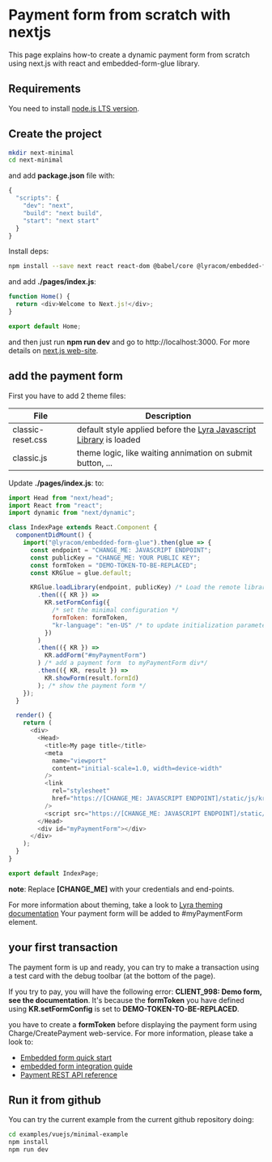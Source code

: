# Payment form from scratch with nextjs

This page explains how-to create a dynamic payment form from scratch using
next.js with react and embedded-form-glue library.

## Requirements

You need to install [node.js LTS version](https://nodejs.org/en/).

## Create the project

```bash
mkdir next-minimal
cd next-minimal
```

and add **package.json** file with:

```javascript
{
  "scripts": {
    "dev": "next",
    "build": "next build",
    "start": "next start"
  }
}
```

Install deps:

```bash
npm install --save next react react-dom @babel/core @lyracom/embedded-form-glue
```

and add **./pages/index.js**:

```javascript
function Home() {
  return <div>Welcome to Next.js!</div>;
}

export default Home;
```

and then just run **npm run dev** and go to http://localhost:3000.
For more details on [next.js web-site](https://nextjs.org/docs).

## add the payment form

First you have to add 2 theme files:

| File              | Description                                                                   |
| ----------------- | ----------------------------------------------------------------------------- |
| classic-reset.css | default style applied before the [Lyra Javascript Library][js link] is loaded |
| classic.js        | theme logic, like waiting annimation on submit button, ...                    |

Update **./pages/index.js**: to:

```javascript
import Head from "next/head";
import React from "react";
import dynamic from "next/dynamic";

class IndexPage extends React.Component {
  componentDidMount() {
    import("@lyracom/embedded-form-glue").then(glue => {
      const endpoint = "CHANGE_ME: JAVASCRIPT ENDPOINT";
      const publicKey = "CHANGE_ME: YOUR PUBLIC KEY";
      const formToken = "DEMO-TOKEN-TO-BE-REPLACED";
      const KRGlue = glue.default;

      KRGlue.loadLibrary(endpoint, publicKey) /* Load the remote library */
        .then(({ KR }) =>
          KR.setFormConfig({
            /* set the minimal configuration */
            formToken: formToken,
            "kr-language": "en-US" /* to update initialization parameter */
          })
        )
        .then(({ KR }) =>
          KR.addForm("#myPaymentForm")
        ) /* add a payment form  to myPaymentForm div*/
        .then(({ KR, result }) =>
          KR.showForm(result.formId)
        ); /* show the payment form */
    });
  }

  render() {
    return (
      <div>
        <Head>
          <title>My page title</title>
          <meta
            name="viewport"
            content="initial-scale=1.0, width=device-width"
          />
          <link
            rel="stylesheet"
            href="https://[CHANGE_ME: JAVASCRIPT ENDPOINT]/static/js/krypton-client/V4.0/ext/classic-reset.css"
          />
          <script src="https://[CHANGE_ME: JAVASCRIPT ENDPOINT]/static/js/krypton-client/V4.0/ext/classic.js"></script>
        </Head>
        <div id="myPaymentForm"></div>
      </div>
    );
  }
}

export default IndexPage;
```

**note**: Replace **[CHANGE_ME]** with your credentials and end-points.

For more information about theming, take a look to [Lyra theming documentation][js themes]
Your payment form will be added to #myPaymentForm element.

## your first transaction

The payment form is up and ready, you can try to make a transaction using
a test card with the debug toolbar (at the bottom of the page).

If you try to pay, you will have the following error: **CLIENT_998: Demo form, see the documentation**.
It's because the **formToken** you have defined using **KR.setFormConfig** is set to **DEMO-TOKEN-TO-BE-REPLACED**.

you have to create a **formToken** before displaying the payment form using Charge/CreatePayment web-service.
For more information, please take a look to:

- [Embedded form quick start][js quick start]
- [embedded form integration guide][js integration guide]
- [Payment REST API reference][rest api]

## Run it from github

You can try the current example from the current github repository doing:

```sh
cd examples/vuejs/minimal-example
npm install
npm run dev
```

[js link]: https://lyra.com/fr/doc/rest/V4.0/javascript
[js themes]: https://lyra.com/fr/doc/rest/V4.0/javascript/features/themes.html
[js quick start]: https://lyra.com/fr/doc/rest/V4.0/javascript/quick_start_js.html
[js integration guide]: https://lyra.com/fr/doc/rest/V4.0/javascript/guide/start.html
[rest api]: https://lyra.com/fr/doc/rest/V4.0/api/reference.html
